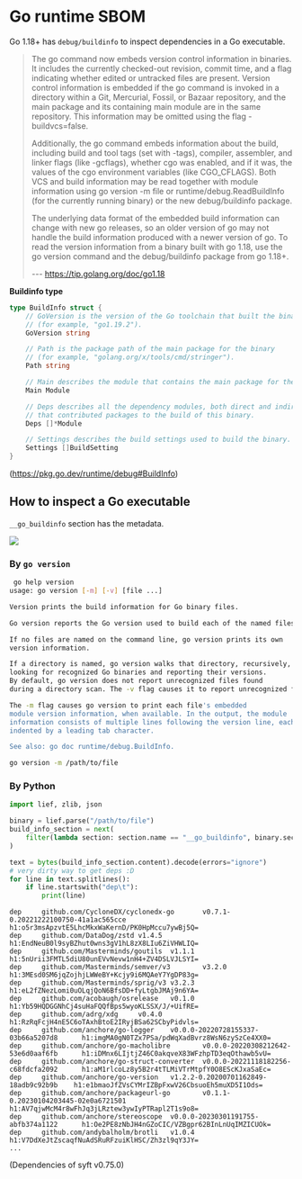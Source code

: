 # Go runtime SBOM

Go 1.18+ has `debug/buildinfo` to inspect dependencies in a Go executable.

> The go command now embeds version control information in binaries. It includes the currently checked-out revision, commit time, and a flag indicating whether edited or untracked files are present. Version control information is embedded if the go command is invoked in a directory within a Git, Mercurial, Fossil, or Bazaar repository, and the main package and its containing main module are in the same repository. This information may be omitted using the flag -buildvcs=false.
>
> Additionally, the go command embeds information about the build, including build and tool tags (set with -tags), compiler, assembler, and linker flags (like -gcflags), whether cgo was enabled, and if it was, the values of the cgo environment variables (like CGO_CFLAGS). Both VCS and build information may be read together with module information using go version -m file or runtime/debug.ReadBuildInfo (for the currently running binary) or the new debug/buildinfo package.
>
> The underlying data format of the embedded build information can change with new go releases, so an older version of go may not handle the build information produced with a newer version of go. To read the version information from a binary built with go 1.18, use the go version command and the debug/buildinfo package from go 1.18+.
>
> --- https://tip.golang.org/doc/go1.18

**Buildinfo type**

```go
type BuildInfo struct {
	// GoVersion is the version of the Go toolchain that built the binary
	// (for example, "go1.19.2").
	GoVersion string

	// Path is the package path of the main package for the binary
	// (for example, "golang.org/x/tools/cmd/stringer").
	Path string

	// Main describes the module that contains the main package for the binary.
	Main Module

	// Deps describes all the dependency modules, both direct and indirect,
	// that contributed packages to the build of this binary.
	Deps []*Module

	// Settings describes the build settings used to build the binary.
	Settings []BuildSetting
}
```

(https://pkg.go.dev/runtime/debug#BuildInfo)

## How to inspect a Go executable

`__go_buildinfo` section has the metadata.

![](https://imgur.com/FIldtkc.png)

### By `go version`

```bash
 go help version                                                                                                                                                  15:22:47
usage: go version [-m] [-v] [file ...]

Version prints the build information for Go binary files.

Go version reports the Go version used to build each of the named files.

If no files are named on the command line, go version prints its own
version information.

If a directory is named, go version walks that directory, recursively,
looking for recognized Go binaries and reporting their versions.
By default, go version does not report unrecognized files found
during a directory scan. The -v flag causes it to report unrecognized files.

The -m flag causes go version to print each file's embedded
module version information, when available. In the output, the module
information consists of multiple lines following the version line, each
indented by a leading tab character.

See also: go doc runtime/debug.BuildInfo.
```

```bash
go version -m /path/to/file
```

### By Python

```py
import lief, zlib, json

binary = lief.parse("/path/to/file")
build_info_section = next(
    filter(lambda section: section.name == "__go_buildinfo", binary.sections)
)

text = bytes(build_info_section.content).decode(errors="ignore")
# very dirty way to get deps :D
for line in text.splitlines():
    if line.startswith("dep\t"):
        print(line)
```

```
dep     github.com/CycloneDX/cyclonedx-go       v0.7.1-0.20221222100750-41a1ac565cce    h1:o5r3msApzvtE5LhcMkxWaKernD/PK0HpMccu7ywBj5Q=
dep     github.com/DataDog/zstd v1.4.5  h1:EndNeuB0l9syBZhut0wns3gV1hL8zX8LIu6ZiVHWLIQ=
dep     github.com/Masterminds/goutils  v1.1.1  h1:5nUrii3FMTL5diU80unEVvNevw1nH4+ZV4DSLVJLSYI=
dep     github.com/Masterminds/semver/v3        v3.2.0  h1:3MEsd0SM6jqZojhjLWWeBY+Kcjy9i6MQAeY7YgDP83g=
dep     github.com/Masterminds/sprig/v3 v3.2.3  h1:eL2fZNezLomi0uOLqjQoN6BfsDD+fyLtgbJMAj9n6YA=
dep     github.com/acobaugh/osrelease   v0.1.0  h1:Yb59HQDGGNhCj4suHaFQQfBps5wyoKLSSX/J/+UifRE=
dep     github.com/adrg/xdg     v0.4.0  h1:RzRqFcjH4nE5C6oTAxhBtoE2IRyjBSa62SCbyPidvls=
dep     github.com/anchore/go-logger    v0.0.0-20220728155337-03b66a5207d8      h1:imgMA0gN0TZx7PSa/pdWqXadBvrz8WsN6zySzCe4XX0=
dep     github.com/anchore/go-macholibre        v0.0.0-20220308212642-53e6d0aaf6fb      h1:iDMnx6LIjtjZ46C0akqveX83WFzhpTD3eqOthawb5vU=
dep     github.com/anchore/go-struct-converter  v0.0.0-20221118182256-c68fdcfa2092      h1:aM1rlcoLz8y5B2r4tTLMiVTrMtpfY0O8EScKJxaSaEc=
dep     github.com/anchore/go-version   v1.2.2-0.20200701162849-18adb9c92b9b    h1:e1bmaoJfZVsCYMrIZBpFxwV26CbsuoEh5muXD5I1Ods=
dep     github.com/anchore/packageurl-go        v0.1.1-0.20230104203445-02e0a6721501    h1:AV7qjwMcM4r8wFhJq3jLRztew3ywIyPTRapl2T1s9o8=
dep     github.com/anchore/stereoscope  v0.0.0-20230301191755-abfb374a1122      h1:Oe2PE8zNbJH4nGZoCIC/VZBgpr62BInLnUqIMZICUOk=
dep     github.com/andybalholm/brotli   v1.0.4  h1:V7DdXeJtZscaqfNuAdSRuRFzuiKlHSC/Zh3zl9qY3JY=
...
```

(Dependencies of syft v0.75.0)
